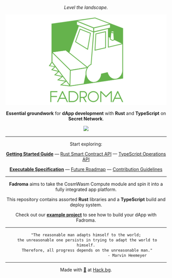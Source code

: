<div align="center">

*Level the landscape.*

[![Fadroma](./homepage/logo.svg)](https://fadroma.tech)

**Essential groundwork** for **dApp development** with **Rust** and **TypeScript** on **Secret Network**.

[![](https://img.shields.io/npm/v/@hackbg/fadroma?color=%2365b34c&label=%40hackbg%2Ffadroma&style=for-the-badge)](https://www.npmjs.com/package/@hackbg/fadroma)

---

Start exploring:

[**Getting Started Guide**](./guide/overview.md) — [Rust Smart Contract API](https://fadroma.tech/rs/fadroma/index.html) — [TypeScript Operations API](https://fadroma.tech/js/modules.html)

[**Executable Specification**](./SPEC.ts.md) — [Future Roadmap](./ROADMAP.ts.md) — [Contribution Guidelines](CONTRIBUTING.md)

---

**Fadroma** aims to take the CosmWasm Compute module and spin it into a fully integrated app platform.

This repository contains assorted **Rust** libraries and a **TypeScript** build and deploy system.

Check out our [**example project**](https://github.com/hackbg/fadroma-example) to see how to
build your dApp with Fadroma.

---

```
"The reasonable man adapts himself to the world;
 the unreasonable one persists in trying to adapt the world to himself.
 Therefore, all progress depends on the unreasonable man."
                                    - Marvin Heemeyer
```

---

Made with [💚](mailto:hello@hack.bg) at [Hack.bg](https://hack.bg).

</div>

